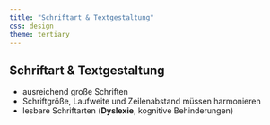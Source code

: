 ```yaml
---
title: "Schriftart & Textgestaltung"
css: design
theme: tertiary
---
```

## Schriftart & Textgestaltung

- ausreichend große Schriften
- Schriftgröße, Laufweite und Zeilenabstand müssen harmonieren
- lesbare Schriftarten (**Dyslexie**, kognitive Behinderungen)

